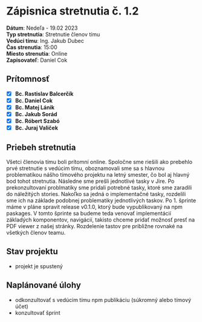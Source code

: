 # Zápisnica stretnutia č. 1.2

**Dátum**: Nedeľa - 19.02 2023  
**Typ stretnutia**: Stretnutie členov tímu  
**Vedúci tímu**: Ing. Jakub Dubec  
**Čas strenutia**: 15:00  
**Miesto strenutia**: Online  
**Zapisovateľ**: Daniel Cok

## Prítomnosť

- [x] **Bc. Rastislav Balcerčík**
- [x] **Bc. Daniel Cok**
- [x] **Bc. Matej Lánik**
- [x] **Bc. Jakub Sorád**
- [x] **Bc. Róbert Szabó**
- [x] **Bc. Juraj Valiček**

## Priebeh stretnutia

Všetci členovia tímu boli prítomní online. Spoločne sme riešili ako prebehlo prvé stretnutie s vedúcim tímu, oboznamovali sme sa s hlavnou
problematikou nášho tímového projektu na letný smester, čo bol aj hlavný bod tohot stretnutia. Následne sme prešli jednotlivé tasky v Jire. Po
prekonzultovaní problmatiky sme pridali potrebné tasky, ktoré sme zaradili do náležitých stories. Nakoľko sa jedná o implementačné tasky, rozdelili
sme ich na základe podobnej problematiky jednotlivých taskov. Po 1. šprinte máme v pláne spravit release v0.1.0, ktorý bude vypublikovaný na npm paskages.
V tomto šprinte sa budeme teda venovať implementácií základých komponentov, navigácií, takisto chceme pridať možnosť presť na PDF viewer z našej stránky.
Rozdelenie tastov pre približne rovnaké na všetkých členov teamu.

## Stav projektu

- projekt je spustený

## Naplánované úlohy

- odkonzultovať s vedúcim tímu npm publikáciu (súkromný alebo tímový účet)
- konzultovať šprint
